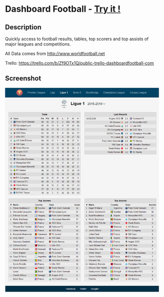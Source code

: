 # Dashboard Football - <a href="http://dashboardfootball.com">Try it !</a>

## Description

Quickly access to football results, tables, top scorers and top assists of major leagues and competitions.

All Data comes from http://www.worldfootball.net

Trello: https://trello.com/b/Zf9OTx1Q/public-trello-dashboardfootball-com

## Screenshot

![alt tag](https://raw.githubusercontent.com/Softcadbury/EPortfolio/master/EPortfolio/Content/Images/preview/football-dashboard.png)
